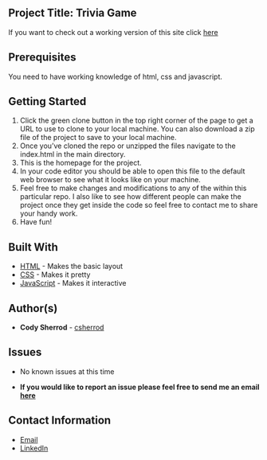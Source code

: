 ## Project Title: Trivia Game

If you want to check out a working version of this site click [here](https://csherrod.github.io/TriviaGame)

## Prerequisites

You need to have working knowledge of html, css and javascript.

## Getting Started
1. Click the green clone button in the top right corner of the page to get a URL to use to clone to your local machine. You can also download a zip file of the project to save to your local machine.
2. Once you’ve cloned the repo or unzipped the files navigate to the index.html in the main directory.
3. This is the homepage for the project.
4. In your code editor you should be able to open this file to the default web browser to see what it looks like on your machine.
5. Feel free to make changes and modifications to any of the within this particular repo. I also like to see how different people can make the project once they get inside the code so feel free to contact me to share your handy work.
6. Have fun!

## Built With
* [HTML](https://developer.mozilla.org/en-US/docs/Web/HTML) - Makes the basic layout
* [CSS](https://developer.mozilla.org/en-US/docs/Web/CSS) - Makes it pretty
* [JavaScript](https://developer.mozilla.org/en-US/docs/Web/JavaScript) - Makes it interactive

## Author(s)
* **Cody Sherrod** - [csherrod](https://github.com/csherrod)

## Issues
* No known issues at this time

* **If you would like to report an issue please feel free to send me an email [here](mailto:w.cody.sherrod@gmail.com)**

## Contact Information
* [Email](mailto:w.cody.sherrod@gmail.com)
* [LinkedIn](www.linkedin.com/in/cody-sherrod)
